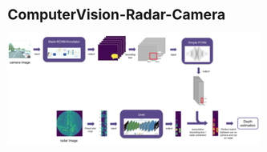 # ComputerVision-Radar-Camera

<img src="Architecture combining radar-camera.png?raw=true" width="1000">
